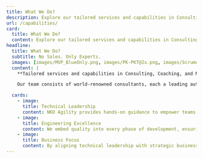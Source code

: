 ```yaml
---
title: What We Do?
description: Explore our tailored services and capabilities in Consulting, Coaching, and Mentoring. Specializing in Agile, DevOps, Scrum, and Kanban, we’re here to help you tackle challenges and drive success. Enhance your team’s performance and efficiency with our expert solutions!
url: /capabilities/
card:
  title: What We Do?
  content: Explore our tailored services and capabilities in Consulting, Coaching, and Mentoring. Specializing in Agile, DevOps, Scrum, and Kanban, we’re here to help you tackle challenges and drive success. Enhance your team’s performance and efficiency with our expert solutions!
headline:
  title: What We Do?
  subtitle: No Sales. Only Experts.
  images: [images/MVP_BlueOnly.png, images/PK-PKT@2x.png, images/Scrumorg-PST_licensed-1000-720x720.png]
  content: |
    **Tailored services and capabilities in Consulting, Coaching, and Mentoring**

    Our team consists of world-renowned consultants, each a leading authority in their respective domains of DevOps, Scrum, Agile, Lean, and Kanban. With a track record of transformative success, they are uniquely equipped to empower your organization with cutting-edge methodologies and drive unparalleled growth.

  cards:
    - image:
      title: Technical Leadership
      content: NKD Agility provides hands-on guidance to empower teams with the skills and best practices needed to deliver high-quality, scalable solutions that align with business goals.
    - image:
      title: Engineering Excellence
      content: We embed quality into every phase of development, ensuring that testing, architecture, and engineering decisions drive excellence and maintainability from the outset.
    - image:
      title: Business Focus
      content: By aligning technical leadership with strategic business objectives, we help teams streamline processes, ensuring software development supports long-term growth and organizational success.
---
```

